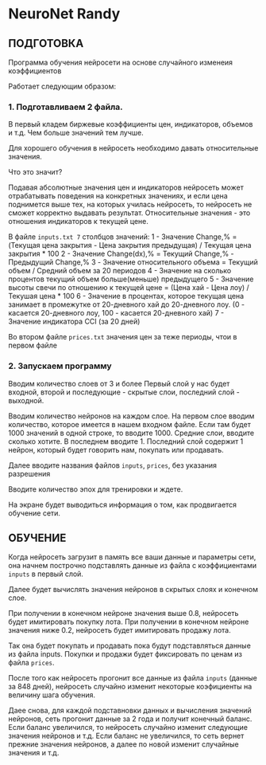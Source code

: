 # NeuroNet Randy

## ПОДГОТОВКА

Программа обучения нейросети на основе случайного изменеия коэффициентов

Работает следующим образом:

### 1. Подготавливаем 2 файла.

В первый кладем биржевые коэффициенты цен, индикаторов, объемов и т.д. Чем больше значений тем лучше.

Для хорошего обучения в нейросеть необходимо давать относительные значения.

Что это значит?

Подавая абсолютные значения цен и индикаторов нейросеть может отрабатывать поведения на конкретных значениях, и если цена поднимется выше тех, на которых училась нейросеть, то нейросеть не сможет корректно выдавать результат.
Относительные значения - это отношения индикаторов к текущей цене.

В файле `inputs.txt 7` столбцов значений:
1 - Значение Change,% = (Текущая цена закрытия - Цена закрытия предыдущая) / Текущая цена закрытия * 100
2 - Значение Change(dx),% = Текущий Change,% - Предыдущий Change,%
3 - Значение относительного объема = Текущий объем / Средний объем за 20 периодов
4 - Значение на сколько процентов текущий объем больше(меньше) предыдущего
5 - Значение высоты свечи по отношению к текущей цене = (Цена хай - Цена лоу) / Текушая цена * 100
6 - Значение в процентах, которое текущая цена занимает в промежутке от 20-дневного хай до 20-дневного лоу. (0 - касается 20-дневного лоу, 100 - касается 20-дневного хай)
7 - Значение индикатора CCI (за 20 дней)

Во втором файле `prices.txt` значения цен за теже периоды, чтои в первом файле

### 2.  Запускаем программу

Вводим количество слоев от 3 и более
Первый слой у нас будет входной, второй и последующие - скрытые слои, последний слой - выходной.

Вводим количество нейронов на каждом слое.
На первом слое вводим количество, которое имеется в нашем входном файле. Если там будет 1000 значений в одной строке, то вводите 1000.
Средние слои, вводите сколько хотите.
В последнем вводите 1. Последний слой содержит 1 нейрон, который будет говорить нам, покупать или продавать.

Далее вводите названия файлов `inputs`, `prices`, без указания разрешения

Вводите количество эпох для тренировки и ждете.

На экране будет выводиться информация о том, как продвигается обучение сети.

## ОБУЧЕНИЕ

Когда нейросеть загрузит в память все ваши данные и параметры сети, она начнем построчно подставлять данные из файла с коэффициентами `inputs` в первый слой.

Далее будет вычислять значения нейронов в скрытых слоях и конечном слое.

При получении в конечном нейроне значения выше 0.8, нейросеть будет имитировать покупку лота.
При получении в конечном нейроне значения ниже 0.2, нейросеть будет имитировать продажу лота.

Так она будет покупать и продавать пока будут подставляться данные из файла inputs. Покупки и продажи будет фиксировать по ценам из файла `prices`.

После того как нейросеть прогонит все данные из файла `inputs` (данные за 848 дней), нейросеть случайно изменит некоторые коэфициенты на величину шага обучения.

Даее снова, для каждой подставновки данных и вычисления значений нейронов, сеть прогонит данные за 2 года и получит конечный баланс.
Если баланс увеличился, то нейросеть случайно изменит следующие значения нейронов и т.д.
Если баланс не увеличился, то сеть вернет прежние значения нейронов, а далее по новой изменит случайные значения и т.д.
